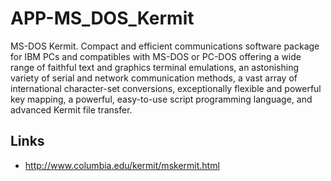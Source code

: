 # APP-MS_DOS_Kermit
MS-DOS Kermit. Compact and efficient communications software package for IBM PCs and compatibles with MS-DOS or PC-DOS offering a wide range of faithful text and graphics terminal emulations, an astonishing variety of serial and network communication methods, a vast array of international character-set conversions, exceptionally flexible and powerful key mapping, a powerful, easy-to-use script programming language, and advanced Kermit file transfer. 

## Links
- http://www.columbia.edu/kermit/mskermit.html
